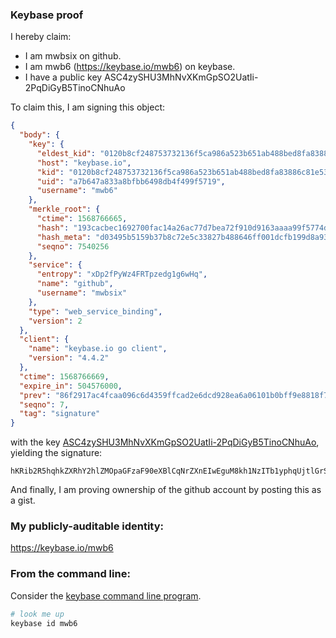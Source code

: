 ### Keybase proof

I hereby claim:

  * I am mwbsix on github.
  * I am mwb6 (https://keybase.io/mwb6) on keybase.
  * I have a public key ASC4zySHU3MhNvXKmGpSO2UatIi-2PqDiGyB5TinoCNhuAo

To claim this, I am signing this object:

```json
{
  "body": {
    "key": {
      "eldest_kid": "0120b8cf248753732136f5ca986a523b651ab488bed8fa83886c81e538a7a02361b80a",
      "host": "keybase.io",
      "kid": "0120b8cf248753732136f5ca986a523b651ab488bed8fa83886c81e538a7a02361b80a",
      "uid": "a7b647a833a8bfbb6498db4f499f5719",
      "username": "mwb6"
    },
    "merkle_root": {
      "ctime": 1568766665,
      "hash": "193cacbec1692700fac14a26ac77d7bea72f910d9163aaaa99f5774d73eca01ad937636f3b49be97714cba48b65b806cec255f4b1ee70c499d044194c9c18600",
      "hash_meta": "d03495b5159b37b8c72e5c33827b488646ff001dcfb199d8a934d4284913def6",
      "seqno": 7540256
    },
    "service": {
      "entropy": "xDp2fPyWz4FRTpzedg1g6wHq",
      "name": "github",
      "username": "mwbsix"
    },
    "type": "web_service_binding",
    "version": 2
  },
  "client": {
    "name": "keybase.io go client",
    "version": "4.4.2"
  },
  "ctime": 1568766669,
  "expire_in": 504576000,
  "prev": "86f2917ac4fcaa096c6d4359ffcad2e6dcd928ea6a06101b0bff9e8818f7b71e",
  "seqno": 7,
  "tag": "signature"
}
```

with the key [ASC4zySHU3MhNvXKmGpSO2UatIi-2PqDiGyB5TinoCNhuAo](https://keybase.io/mwb6), yielding the signature:

```
hKRib2R5hqhkZXRhY2hlZMOpaGFzaF90eXBlCqNrZXnEIwEguM8kh1NzITb1yphqUjtlGrSIvtj6g4hsgeU4p6AjYbgKp3BheWxvYWTESpcCB8QghvKResT8qglsbUNZ/8rS5tzZKOpqBhAbC/+eiBj3tx7EIMAATrw+VU9xtILl7GULTeHvdvTK6ZGRsMYsO1Hkv+fUAgHCo3NpZ8RAgCd8EA5SBgrx0bocyzf3TEHlnuEGGOx3iwvHM3pGd09hqrdwmg4CAiKVsoBfKl6uz3kbHvZs7ZeELuLQzUYLDahzaWdfdHlwZSCkaGFzaIKkdHlwZQildmFsdWXEINmVlooHF9UNwcfz2n954+gQjQGsJS1X6zjJ/byjS7qro3RhZ80CAqd2ZXJzaW9uAQ==

```

And finally, I am proving ownership of the github account by posting this as a gist.

### My publicly-auditable identity:

https://keybase.io/mwb6

### From the command line:

Consider the [keybase command line program](https://keybase.io/download).

```bash
# look me up
keybase id mwb6
```
